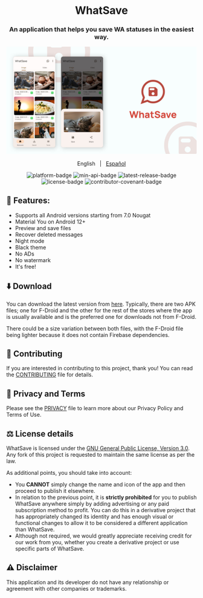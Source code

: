 <div style="text-align: center;">

# WhatSave

### An application that helps you save WA statuses in the easiest way.

![Screenshots](./art/art.jpg?raw=true)

English
&nbsp;&nbsp;|&nbsp;&nbsp;
[Español](README-es.md)

<p style="text-align: center;">
  <a href="https://github.com/mardous/WhatSave" style="text-decoration:none" aria-label="Platform: Android">
    <img src="https://img.shields.io/badge/Platform-Android-green.svg" alt="platform-badge">
  </a>
  <a href="https://github.com/mardous/WhatSave" style="text-decoration:none" aria-label="Min API: 21">
    <img src="https://img.shields.io/badge/Min_API-24-yellow.svg" alt="min-api-badge">
  </a>
  <a href="https://github.com/mardous/WhatSave/releases/latest" style="text-decoration:none" aria-label="Latest Release">
    <img src="https://img.shields.io/github/v/release/mardous/WhatSave" alt="latest-release-badge">
  </a>
  <a href="https://github.com/mardous/WhatSave/blob/master/LICENSE.md" style="text-decoration:none" aria-label="License: GPL v3">
    <img src="https://img.shields.io/github/license/mardous/WhatSave?color=blue" alt="license-badge">
  </a>
  <a href="https://github.com/mardous/WhatSave/blob/master/CODE_OF_CONDUCT.md" style="text-decoration:none" aria-label="Code of Conduct">
    <img src="https://img.shields.io/badge/Contributor_Covenant-2.1-4baaaa.svg" alt="contributor-covenant-badge">
  </a>
</p>

</div>

## 📃 Features:

* Supports all Android versions starting from 7.0 Nougat
* Material You on Android 12+
* Preview and save files
* Recover deleted messages
* Night mode
* Black theme
* No ADs
* No watermark
* It's free!

## ⬇️ Download
You can download the latest version from [here](https://github.com/mardous/WhatSave/releases/latest).
Typically, there are two APK files; one for F-Droid and the other for the rest of the stores where
the app is usually available and is the preferred one for downloads not from F-Droid.

There could be a size variation between both files, with the F-Droid file being lighter because it
does not contain Firebase dependencies.

## 🤝 Contributing
If you are interested in contributing to this project, thank you! You can read the [CONTRIBUTING](CONTRIBUTING.md) file for details.

## 🔏 Privacy and Terms
Please see the [PRIVACY](PRIVACY.md) file to learn more about our Privacy Policy and Terms of Use.

## ⚖️ License details
WhatSave is licensed under the [GNU General Public License, Version 3.0](LICENSE.md). Any fork of
this project is requested to maintain the same license as per the law.

As additional points, you should take into account:
- You **CANNOT** simply change the name and icon of the app and then proceed to publish it elsewhere.
- In relation to the previous point, it is **strictly prohibited** for you to publish WhatSave anywhere
simply by adding advertising or any paid subscription method to profit. You can do this in a derivative project
that has appropriately changed its identity and has enough visual or functional changes to allow it to be
considered a different application than WhatSave.
- Although not required, we would greatly appreciate receiving credit for our work from you, whether
you create a derivative project or use specific parts of WhatSave.

## ⚠️ Disclaimer
This application and its developer do not have any relationship or agreement with other companies or trademarks.